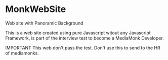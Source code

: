 # MonkWebSite
Web site with Panoramic Background

This is a web site created using pure Javascript witout any Javascript Framework, is part of the interview test to become a MediaMonk Developer.

IMPORTANT
This web don't pass the test.
Don't use this to send to the HR of mediamonks.



